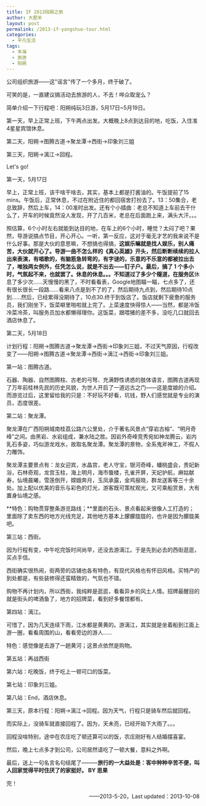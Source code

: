 ```yaml
---
title: IF 2013阳朔之旅
author: 大肥羊
layout: post
permalink: /2013-if-yangshuo-tour.html
categories:
  - 平凡生活
tags:
  - 丰海
  - 旅游
  - 阳朔
---
```

公司组织旅游——这"谣言"传了一个多月，终于破了。

可笑的是，一直建议搞活动去旅游的人，不去！哗众取宠么？  


  
简单介绍一下行程吧：阳朔纯玩3日游，5月17日~5月19日。

第一天，早上正常上班，下午两点出发。大概晚上8点到达目的地，吃饭，入住准4星星宾馆休息。

第二天，阳朔→图腾古道→聚龙潭→西街→印象刘三姐

第三天，阳朔→漓江→回程。

Let's go!

第一天，5月17日

早上，正常上班，该干啥干啥去，其实，基本上都是打酱油的。午饭提前了15 mins。午饭后，正常休息，不过在附近住的都回宿舍打扮去了。13：50集合，老总致辞，然后上车，14：00准时出发。还有个小插曲：老总不知道上车前去干什么了，开车的时候竟然没人发现，开了几百米，老总在后面跑上来，满头大汗。。。

照估算，6个小时左右就能到达目的地，在车上的6个小时，睡觉？太闷了吧？果然，导游说搞点节目，开心开心。一听，第一反应，这对于毫无才艺的我来说不是什么好事。那是大伙的意思嘛，不想搞也得搞，**这娱乐嘛就是找人娱乐，别人痛苦，大伙就开心了。**导游一曲不怎么样的《真心英雄》开头，然后断断续续的拉人出来表演，有唱歌的，有脑筋急转弯的，有字谜的，乐意的不乐意的都被拉出去了，唯独两女例外，任凭怎么说，就是不出去——钉子户。最后，搞了 1 个多小时，气氛起不来，也就罢了。休息的休息。。。不知道过了多少个隧道，在**服务区**休息了多少次……天慢慢的黑了，不时看看表，Google地图瞄一瞄，七点多了，还有很长很长一段路……看来八点是到不了的了，然后期待九点到，然后期待10点到……然后，已经累得没期待了，10点30.终于到饭店了。饭店就剩下疲惫的服务员，我们刚坐下，饭菜噼里啪啦就上完了。上菜速度快得惊人——当然，都是冷饭冷菜冷茶，叫服务员加水都懒得理你。这饭菜，跟喂猪的差不多，没吃几口就回去酒店休息了。

第二天，5月18日

计划行程：阳朔→图腾古道→聚龙潭→西街→印象刘三姐，不过天气原因，行程改变了——阳朔→图腾古道→聚龙潭→西街→漓江→西街→印象刘三姐。

第一站：图腾古道。

石器、陶器、自然图腾柱、古老的弓弩、充满野性诱惑的肢体语言，图腾古道再现了万年前桂林先民的历史风貌，为世人开启了一道远古之门——这是度娘的介绍。而游览过后，这里留给我的只是：不好玩不好看，坑钱，野人们感觉就是专业的演员，态度很差。

第二站：聚龙潭。

聚龙潭在广西阳朔城南桂荔公路六公里处，介于著名风景点“穿岩古榕”、“明月奇峰”之间。由黑岩、水岩组成，兼水陆之胜。因岩外奇峰竞秀宛如神龙腾云，岩内乳石多姿，巧似游龙戏水，故取名聚龙潭。聚龙潭的景物，全系鬼斧神工，不假人力雕饰。

聚龙潭主要景点有：龙女迎宾，水晶宫，老人守宝，银河奇峰，蟠桃盛会，贵妃新浴，石林奇观，龙宫玉柱，海上明月，海市蜃楼，孔雀开屏，天妃护航，麻姑献寿，仙境晨曦，雪莲倒开，嫦娥奔月，玉凤承露，金鸡报晓，群龙送客等三十余处。加上配以优美的音乐与彩色的灯光，游客既可策杖观光，又可乘船赏景，大有置身仙境之感。

**特色：购物贯穿整条游览路线；**里面的石头、景点看起来很像人工打造的；里面除了卖东西的地方光线充足，其他地方基本上朦朦胧胧的，也许是因为朦胧美吧。

第三站：西街。

因为行程有变，中午吃完饭时间尚早，还没去游漓江。于是先到必去的西街逛逛，买点手信。

西街确实很热闹，街两旁的店铺也各有特色，有现代风格也有怀旧风格。买特产的到处都是，有些装修得还蛮精致的，气氛也不错。

购物不再计划内，所以西街，我纯粹是逛逛，看看异乡的风土人情。招牌最醒目的就是街头的啤酒鱼了，地方的招牌菜，看到好多餐馆都有。

第四站：漓江。

可惜了，因为几天连续下雨，江水都是黄黄的。游漓江，其实就是坐着船到江面上游一圈，看看周围的山，看看旁边的游人……

特色：感觉像是去游了一趟黄河；这景点依然是购物。

第五站：再战西街

第六站：吃晚饭，终于吃上一顿可口的饭菜。

第七站：印象刘三姐。

第八站：End，酒店休息。

第三天，原本行程：阳朔→漓江→回程。因为天气，行程只是骑车然后就回程。

而实际上，没骑车就直接回程了。因为，天未亮，已经开始下大雨了。。。

回程没啥特别，途中在农庄吃了顿还算可以的饭，农庄刚好有人结婚摆喜宴。

然后，晚上七点多才到公司，公司居然请吃了一顿大餐，意料之外啊。

最后，送上一句名言名句结尾了———**旅行的一大益处是：客中种种辛苦不便，叫人回家觉得平时住厌了的家挺好。 BY 思果**

完！

<p style="text-align: right;">
  ——2013-5-20，Last updated：2013-10-08
</p>